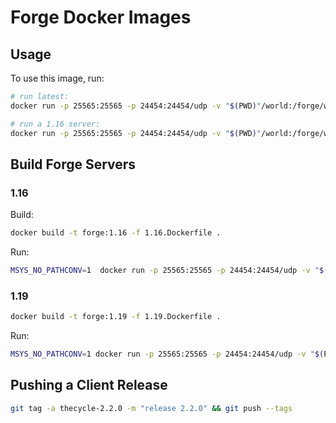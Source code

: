 Forge Docker Images
===

## Usage

To use this image, run:

```sh
# run latest:
docker run -p 25565:25565 -p 24454:24454/udp -v "$(PWD)"/world:/forge/world kgrubb/forge

# run a 1.16 server:
docker run -p 25565:25565 -p 24454:24454/udp -v "$(PWD)"/world:/forge/world kgrubb/forge:1.16
```

## Build Forge Servers

### 1.16

Build:
```sh
docker build -t forge:1.16 -f 1.16.Dockerfile .
```

Run:
```sh
MSYS_NO_PATHCONV=1  docker run -p 25565:25565 -p 24454:24454/udp -v "$(PWD)"/world:/forge/world forge:1.16
```

### 1.19

```sh
docker build -t forge:1.19 -f 1.19.Dockerfile .
```

Run:
```sh
MSYS_NO_PATHCONV=1 docker run -p 25565:25565 -p 24454:24454/udp -v "$(PWD)"/world:/forge/world forge:1.19
```

## Pushing a Client Release

```sh
git tag -a thecycle-2.2.0 -m "release 2.2.0" && git push --tags
```